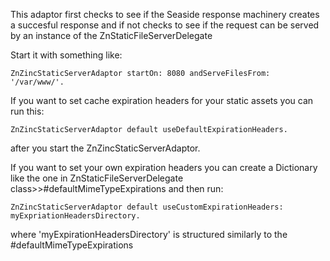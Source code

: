 This adaptor first checks to see if the Seaside response machinery creates a succesful response and if not checks to see if the request can be served by an instance of the ZnStaticFileServerDelegate 

Start it with something like: 


	ZnZincStaticServerAdaptor startOn: 8080 andServeFilesFrom: '/var/www/'.
	

If you want to set cache expiration headers for your static assets you can run this:

	ZnZincStaticServerAdaptor default useDefaultExpirationHeaders.

after you start the ZnZincStaticServerAdaptor.

If you want to set your own expiration headers you can create a Dictionary like the one in ZnStaticFileServerDelegate class>>#defaultMimeTypeExpirations and then run:

	ZnZincStaticServerAdaptor default useCustomExpirationHeaders: myExpriationHeadersDirectory.
	
where 'myExpirationHeadersDirectory' is structured similarly to the #defaultMimeTypeExpirations 